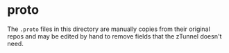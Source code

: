 # proto

The `.proto` files in this directory are manually copies from their original repos 
and may be edited by hand to remove fields that the zTunnel doesn't need.

